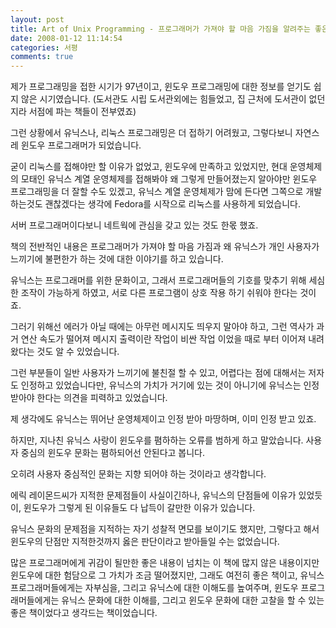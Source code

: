 ```yaml
---
layout: post
title: Art of Unix Programming - 프로그래머가 가져야 할 마음 가짐을 알려주는 좋은 책.
date: 2008-01-12 11:14:54
categories: 서평
comments: true
---
```

제가 프로그래밍을 접한 시기가 97년이고, 윈도우 프로그래밍에 대한 정보를 얻기도 쉽지 않은 시기였습니다. (도서관도 시립 도서관외에는 힘들었고, 집 근처에 도서관이 없던지라 서점에 파는 책들이 전부였죠)

그런 상황에서 유닉스나, 리눅스 프로그래밍은 더 접하기 어려웠고, 그렇다보니 자연스레 윈도우 프로그래머가 되었습니다.

굳이 리눅스를 접해야만 할 이유가 없었고, 윈도우에 만족하고 있었지만, 현대 운영체제의 모태인 유닉스 계열 운영체제를 접해봐야 왜 그렇게 만들어졌는지 알아야만 윈도우 프로그래밍을 더 잘할 수도 있겠고, 유닉스 계열 운영체제가 맘에 든다면 그쪽으로 개발하는것도 괜찮겠다는 생각에 Fedora를 시작으로 리눅스를 사용하게 되었습니다.

서버 프로그래머이다보니 네트웍에 관심을 갖고 있는 것도 한몫 했죠.

책의 전반적인 내용은 프로그래머가 가져야 할 마음 가짐과 왜 유닉스가 개인 사용자가 느끼기에 불편한가 하는 것에 대한 이야기를 하고 있습니다.

유닉스는 프로그래머를 위한 문화이고, 그래서 프로그래머들의 기호를 맞추기 위해 세심한 조작이 가능하게 하였고, 서로 다른 프로그램이 상호 작용 하기 쉬워야 한다는 것이죠.

그러기 위해선 에러가 아닐 때에는 아무런 메시지도 띄우지 말아야 하고, 그런 역사가 과거 연산 속도가 떨어져 메시지 출력이란 작업이 비싼 작업 이었을 때로 부터 이어져 내려왔다는 것도 알 수 있었습니다.

그런 부분들이 일반 사용자가 느끼기에 불친절 할 수 있고, 어렵다는 점에 대해서는 저자도 인정하고 있었습니다만, 유닉스의 가치가 거기에 있는 것이 아니기에 유닉스는 인정 받아야 한다는 의견을 피력하고 있었습니다.
 
제 생각에도 유닉스는 뛰어난 운영체제이고 인정 받아 마땅하며, 이미 인정 받고 있죠.

하지만, 지나친 유닉스 사랑이 윈도우를 폄하하는 오류를 범하게 하고 말았습니다. 사용자 중심의 윈도우 문화는 폄하되어선 안된다고 봅니다. 

오히려 사용자 중심적인 문화는 지향 되어야 하는 것이라고 생각합니다.

에릭 레이몬드씨가 지적한 문제점들이 사실이긴하나, 유닉스의 단점들에 이유가 있었듯이, 윈도우가 그렇게 된 이유들도 다 납득이 갈만한 이유가 있습니다.

유닉스 문화의 문제점을 지적하는 자기 성찰적 면모를 보이기도 했지만, 그렇다고 해서 윈도우의 단점만 지적한것까지 옳은 판단이라고 받아들일 수는 없었습니다.

많은 프로그래머에게 귀감이 될만한 좋은 내용이 넘치는 이 책에 많지 않은 내용이지만 윈도우에 대한 험담으로 그 가치가 조금 떨어졌지만, 그래도 여전히 좋은 책이고, 유닉스 프로그래머들에게는 자부심을, 그리고 유닉스에 대한 이해도를 높여주며, 윈도우 프로그래머들에게는 유닉스 문화에 대한 이해를, 그리고 윈도우 문화에 대한 고찰을 할 수 있는 좋은 책이었다고 생각드는 책이었습니다.